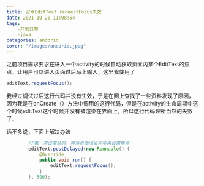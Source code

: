 ```yaml
---
title: 安卓EditText.requestFocus失效
date: 2021-10-20 11:08:54
tags: 
    -开发日常
    -java
categories: andorid
cover: "/images/andorid.jpeg"
---
```


   之前项目需求要求在进入一个activity的时候自动获取页面内某个EditText的焦点，让用户可以进入页面过后马上输入，这里我使用了
```java
editText.requestFocus();
```
  我经过调试过后这行代码并没有生效，于是在网上查找了一些资料发现了原因，
因为我是在onCreate（）方法中调用的这行代码，但是在activity的生命周期中这个时候editText这个时候并没有被渲染在界面上，所以这行代码理所当然的失效了。

话不多说，下面上解决办法

```java
        //第一次设置延时，等待页面渲染完毕再设置焦点
        editText.postDelayed(new Runnable() {
            @Override
            public void run() {
                editText.requestFocus();
            }
        }, 500);
```
